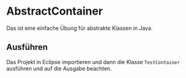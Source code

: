 # AbstractContainer
Das ist eine einfache Übung für abstrakte Klassen in Java.

## Ausführen
Das Projekt in Eclipse importieren und dann die Klasse `TestContainer` ausführen und auf die Ausgabe beachten.
